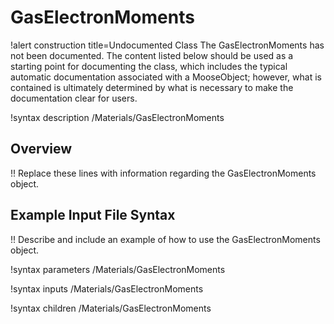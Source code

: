 # GasElectronMoments

!alert construction title=Undocumented Class
The GasElectronMoments has not been documented. The content listed below should be used as a starting point for
documenting the class, which includes the typical automatic documentation associated with a
MooseObject; however, what is contained is ultimately determined by what is necessary to make the
documentation clear for users.

!syntax description /Materials/GasElectronMoments

## Overview

!! Replace these lines with information regarding the GasElectronMoments object.

## Example Input File Syntax

!! Describe and include an example of how to use the GasElectronMoments object.

!syntax parameters /Materials/GasElectronMoments

!syntax inputs /Materials/GasElectronMoments

!syntax children /Materials/GasElectronMoments
